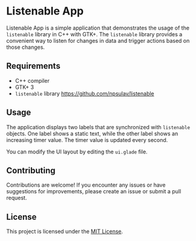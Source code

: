 # Listenable App

Listenable App is a simple application that demonstrates the usage of the `listenable` library in C++ with GTK+. The `listenable` library provides a convenient way to listen for changes in data and trigger actions based on those changes.

## Requirements

- C++ compiler
- GTK+ 3
- `listenable` library https://github.com/npsulav/listenable

## Usage

The application displays two labels that are synchronized with `listenable` objects. One label shows a static text, while the other label shows an increasing timer value. The timer value is updated every second.

You can modify the UI layout by editing the `ui.glade` file.

## Contributing

Contributions are welcome! If you encounter any issues or have suggestions for improvements, please create an issue or submit a pull request.

## License

This project is licensed under the [MIT License](LICENSE).
